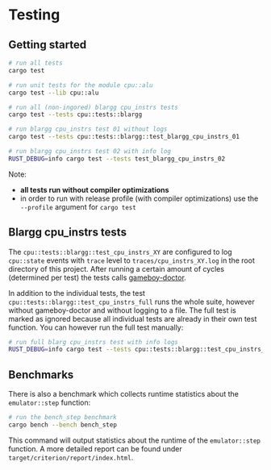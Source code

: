 # Testing

## Getting started

```bash
# run all tests
cargo test

# run unit tests for the module cpu::alu
cargo test --lib cpu::alu

# run all (non-ingored) blargg cpu_instrs tests
cargo test --tests cpu::tests::blargg

# run blargg cpu_instrs test 01 without logs
cargo test --tests cpu::tests::blargg::test_blargg_cpu_instrs_01

# run blargg cpu_instrs test 02 with info log
RUST_DEBUG=info cargo test --tests test_blargg_cpu_instrs_02
```

Note:
  - **all tests run without compiler optimizations**
  - in order to run with release profile (with compiler optimizations) use the `--profile` argument
    for `cargo test`

## Blargg cpu_instrs tests

The `cpu::tests::blargg::test_cpu_instrs_XY` are configured to log `cpu::state` events with `trace`
level to `traces/cpu_instrs_XY.log` in the root directory of this project. After running a certain
amount of cycles (determined per test) the tests calls
[gameboy-doctor](https://github.com/robert/gameboy-doctor).

In addition to the individual tests, the test `cpu::tests::blargg::test_cpu_instrs_full` runs
the whole suite, however without gameboy-doctor and without logging to a file. The full test is marked
as ignored because all individual tests are already in their own test function. You can however run
the full test manually:

```bash
# run full blarg cpu_instrs test with info logs
RUST_DEBUG=info cargo test --tests cpu::tests::blargg::test_cpu_instrs_full -- --include-ignored
```

## Benchmarks

There is also a benchmark which collects runtime statistics about the `emulator::step` function:

```bash
# run the bench_step benchmark
cargo bench --bench bench_step
```

This command will output statistics about the runtime of the `emulator::step` function. A more detailed
report can be found under `target/criterion/report/index.html`.
